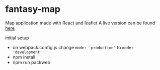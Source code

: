 # fantasy-map
Map application made with React and leaflet
A live version can be found <a href="https://fantasy-map.firebaseapp.com/">here</a>

initial setup
 - on webpack.config.js change ```mode: 'production'``` to ```mode: 'development'```
 - npm install
 - npm run packweb